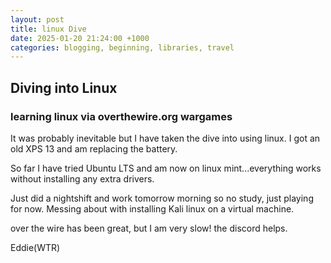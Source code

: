 ```yaml
---
layout: post
title: linux Dive	
date: 2025-01-20 21:24:00 +1000
categories: blogging, beginning, libraries, travel
---
```


## Diving into Linux

### learning linux via overthewire.org wargames

It was probably inevitable but I have taken the dive into using linux. I got an old XPS 13 and am replacing the battery.

So far I have tried Ubuntu LTS and am now on linux mint...everything works without installing any extra drivers. 

Just did a nightshift and work tomorrow morning so no study, just playing for now. Messing about with installing Kali linux on a virtual machine. 

over the wire has been great, but I am very slow! the discord helps. 

Eddie(WTR)

